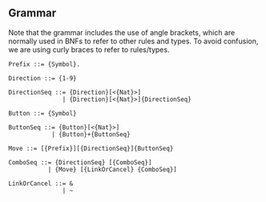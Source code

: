 Grammar
-------

Note that the grammar includes the use of angle brackets, which are normally
used in BNFs to refer to other rules and types. To avoid confusion, we are
using curly braces to refer to rules/types.

    Prefix ::= {Symbol}.

    Direction ::= {1-9}

    DirectionSeq ::= {Direction}[<{Nat}>]
                   | {Direction}[<{Nat}>]{DirectionSeq}

    Button ::= {Symbol}

    ButtonSeq ::= {Button}[<{Nat}>]
                | {Button}+{ButtonSeq}

    Move ::= [{Prefix}][{DirectionSeq}]{ButtonSeq}

    ComboSeq ::= {DirectionSeq} [{ComboSeq}]
               | {Move} [{LinkOrCancel} {ComboSeq}]

    LinkOrCancel ::= &
                   | ~
